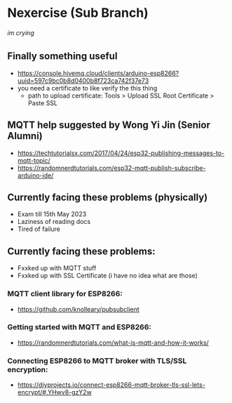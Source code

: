 # Nexercise (Sub Branch)
###### im crying

## Finally something useful
- https://console.hivemq.cloud/clients/arduino-esp8266?uuid=597c9bc0b8d0400b8f723ca742f37e73
- you need a certificate to like verify the this thing
  - path to upload certificate: Tools > Upload SSL Root Certificate > Paste SSL
  
## MQTT help suggested by Wong Yi Jin (Senior Alumni)
- https://techtutorialsx.com/2017/04/24/esp32-publishing-messages-to-mqtt-topic/
- https://randomnerdtutorials.com/esp32-mqtt-publish-subscribe-arduino-ide/

## Currently facing these problems (physically)
- Exam till 15th May 2023
- Laziness of reading docs
- Tired of failure

## Currently facing these problems:
- Fxxked up with MQTT stuff
- Fxxked up with SSL Certificate (i have no idea what are those)

### MQTT client library for ESP8266: 
- https://github.com/knolleary/pubsubclient

### Getting started with MQTT and ESP8266: 
- https://randomnerdtutorials.com/what-is-mqtt-and-how-it-works/

### Connecting ESP8266 to MQTT broker with TLS/SSL encryption: 
- https://diyprojects.io/connect-esp8266-mqtt-broker-tls-ssl-lets-encrypt/#.YHwv8-gzY2w

